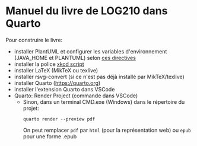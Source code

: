 # Manuel du livre de LOG210 dans Quarto

Pour construire le livre:

- installer PlantUML et configurer les variables d'environnement (JAVA_HOME et PLANTUML) selon [ces directives](https://github.com/pandoc/lua-filters/tree/master/diagram-generator#plantuml)
- installer la police [xkcd script](https://github.com/ipython/xkcd-font/tree/master/xkcd-script/font)
- installer LaTeX (MikTeX ou texlive)
- installer rsvg-convert (si ce n'est pas déjà installé par MikTeX/texlive)
- installer Quarto (<https://quarto.org>)
- installer l'extension Quarto dans VSCode
- Quarto: Render Project (commande dans VSCode)
  - Sinon, dans un terminal CMD.exe (Windows) dans le répertoire du projet:
    ```
    quarto render --preview pdf
    ```
    On peut remplacer `pdf` par `html` (pour la représentation web) ou `epub` pour une forme .epub
